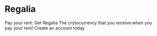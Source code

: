 # Regalia
Pay your rent. Get Regalia
The crytocurrency that you receive when you pay your rent! 
Create an account today
